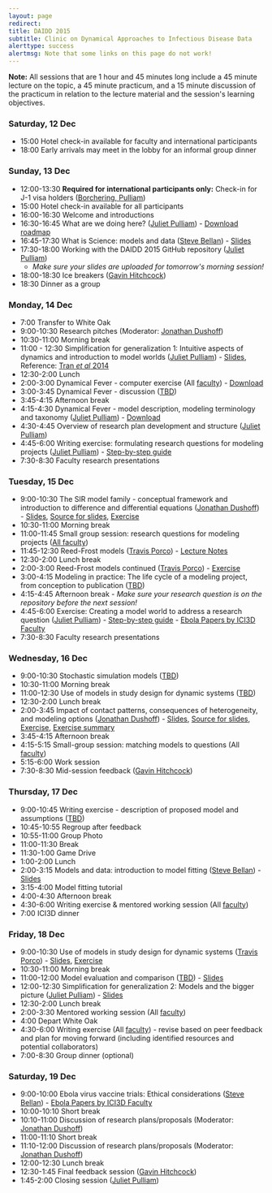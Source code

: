```yaml
---
layout: page
redirect:
title: DAIDD 2015
subtitle: Clinic on Dynamical Approaches to Infectious Disease Data
alerttype: success
alertmsg: Note that some links on this page do not work!
---
```


**Note:** All sessions that are 1 hour and 45 minutes long include a 45 minute lecture on the topic, a 45 minute practicum, and a 15 minute discussion of the practicum in relation to the lecture material and the session's learning objectives.

### Saturday, 12 Dec
- 15:00 Hotel check-in available for faculty and international participants
- 18:00 Early arrivals may meet in the lobby for an informal group dinner

### Sunday, 13 Dec
-   12:00-13:30 **Required for international participants only:** Check-in for J-1 visa holders ([Borchering, Pulliam]({{site.absoluteurl}}/people/))
- 15:00 Hotel check-in available for all participants
- 16:00-16:30 Welcome and introductions
- 16:30-16:45 What are we doing here? ([Juliet Pulliam]({{site.absoluteurl}}/people/))  - [Download roadmap](./Materials/DAIDD2015roadmap.pdf)
- 16:45-17:30 What is Science: models and data ([Steve Bellan]({{site.absoluteurl}}/people/)) - [Slides](./Lectures/Bellan_ModelsAndData.pdf)
- 17:30-18:00 Working with the DAIDD 2015 GitHub repository ([Juliet Pulliam]({{site.absoluteurl}}/people/))
    - _Make sure your slides are uploaded for tomorrow's morning session!_
- 18:00-18:30 Ice breakers ([Gavin Hitchcock]({{site.absoluteurl}}/people/))
- 18:30 Dinner as a group

### Monday, 14 Dec
- 7:00 Transfer to White Oak
- 9:00-10:30 Research pitches (Moderator: [Jonathan Dushoff]({{site.absoluteurl}}/people/))
- 10:30-11:00 Morning break
- 11:00 - 12:30 Simplification for generalization 1: Intuitive aspects of dynamics and introduction to model worlds ([Juliet Pulliam]({{site.absoluteurl}}/people/)) - [Slides](./Lectures/Pulliam_S4G1.pdf), Reference: [Tran _et al_ 2014](http://www.plosone.org/article/info%3Adoi%2F10.1371%2Fjournal.pone.0114479 "Tran et al 2014")
- 12:30-2:00 Lunch
- 2:00-3:00 Dynamical Fever - computer exercise (All [faculty]({{site.absoluteurl}}/people)) - [Download](./Tutorials/DynamicalFever.zip)
- 3:00-3:45 Dynamical Fever - discussion ([TBD]({{site.absoluteurl}}/people/))
- 3:45-4:15 Afternoon break
- 4:15-4:30 Dynamical Fever - model description, modeling terminology and taxonomy ([Juliet Pulliam]({{site.absoluteurl}}/people/)) - [Download](./Materials/modelTaxonomy.html)
- 4:30-4:45 Overview of research plan development and structure ([Juliet Pulliam]({{site.absoluteurl}}/people/))
- 4:45-6:00 Writing exercise: formulating research questions for modeling projects ([Juliet Pulliam]({{site.absoluteurl}}/people/)) - [Step-by-step guide](./Materials/researchQuestions.html)
- 7:30-8:30 Faculty research presentations

### Tuesday, 15 Dec

- 9:00-10:30 The SIR model family - conceptual framework and introduction to difference and differential equations ([Jonathan Dushoff]({{site.absoluteurl}}/people/)) - [Slides](./Lectures/Dushoff_SIRmodelFamily.pdf), [Source for slides](http://lalashan.mcmaster.ca/theobio/mmed/index.php/SIR_model_family), [Exercise](./Tutorials/SIRmodelFamily.html)
- 10:30-11:00 Morning break
- 11:00-11:45 Small group session: research questions for modeling projects ([All faculty]({{site.absoluteurl}}/people/))
- 11:45-12:30 Reed-Frost models ([Travis Porco]({{site.absoluteurl}}/people/)) - [Lecture Notes](./Lectures/Porco_ReedFrost.pdf)
- 12:30-2:00 Lunch break
- 2:00-3:00 Reed-Frost models continued ([Travis Porco]({{site.absoluteurl}}/people/)) -  [Exercise](./Tutorials/ReedFrost.zip)
- 3:00-4:15 Modeling in practice: The life cycle of a modeling project, from conception to publication ([TBD]({{site.absoluteurl}}/people/))
- 4:15-4:45 Afternoon break - _Make sure your research question is on the repository before the next session!_
- 4:45-6:00 Exercise: Creating a model world to address a research question ([Juliet Pulliam]({{site.absoluteurl}}/people/)) - [Step-by-step guide](./Materials/modelWorld.html) - [Ebola Papers by ICI3D Faculty](http://ebola.ici3d.org)
- 7:30-8:30 Faculty research presentations

### Wednesday, 16 Dec
- 9:00-10:30 Stochastic simulation models ([TBD]({{site.absoluteurl}}/people/))
- 10:30-11:00 Morning break
- 11:00-12:30 Use of models in study design for dynamic systems ([TBD]({{site.absoluteurl}}/people/))
- 12:30-2:00 Lunch break
- 2:00-3:45 Impact of contact patterns, consequences of heterogeneity, and modeling options ([Jonathan Dushoff]({{site.absoluteurl}}/people/)) - [Slides](./Lectures/Dushoff_Heterogeneity.pdf), [Source for slides](http://lalashan.mcmaster.ca/theobio/mmed/index.php/Heterogeneity_lecture), [Exercise](./Tutorials/heterogeneityTutorial.zip), [Exercise summary](./Tutorials/heterogeneityTutorialSummary.pdf)
- 3:45-4:15 Afternoon break
- 4:15-5:15 Small-group session: matching models to questions (All [faculty]({{site.absoluteurl}}/people))
- 5:15-6:00 Work session
- 7:30-8:30 Mid-session feedback ([Gavin Hitchcock]({{site.absoluteurl}}/people/))

### Thursday, 17 Dec

- 9:00-10:45 Writing exercise - description of proposed model and assumptions ([TBD]({{site.absoluteurl}}/people/))
- 10:45-10:55 Regroup after feedback
- 10:55-11:00 Group Photo
- 11:00-11:30 Break
- 11:30-1:00 Game Drive
- 1:00-2:00 Lunch
- 2:00-3:15 Models and data: introduction to model fitting
    ([Steve Bellan]({{site.absoluteurl}}/people/)) - [Slides](./Lectures/Bellan_ModelFitting.pdf)
- 3:15-4:00 Model fitting tutorial
- 4:00-4:30 Afternoon break
- 4:30-6:00 Writing exercise & mentored working session (All [faculty]({{site.absoluteurl}}/people))
-   7:00 ICI3D dinner

### Friday, 18 Dec

- 9:00-10:30 Use of models in study design for dynamic systems ([Travis Porco]({{site.absoluteurl}}/people/)) - [Slides](./Lectures/Porco_trachomaExample.pdf), [Exercise](./Tutorials/trachomaTutorial.zip)
- 10:30-11:00 Morning break
- 11:00-12:00 Model evaluation and comparison ([TBD]({{site.absoluteurl}}/people/)) - [Slides](./Lectures/Scott_ModelEvaluation.pdf)
- 12:00-12:30 Simplification for generalization 2: Models and the bigger picture ([Juliet Pulliam]({{site.absoluteurl}}/people/)) - [Slides](https://github.com/ICI3D/DAIDD2014/blob/master/Lectures/Pulliam_S4G2.pdf?raw=true)
- 12:30-2:00 Lunch break
- 2:00-3:30 Mentored working session (All [faculty]({{site.absoluteurl}}/people))
- 4:00 Depart White Oak
- 4:30-6:00 Writing exercise (All [faculty]({{site.absoluteurl}}/people)) - revise based on peer feedback and plan for moving forward (including identified resources and potential collaborators)
- 7:00-8:30 Group dinner (optional)

### Saturday, 19 Dec
- 9:00-10:00 Ebola virus vaccine trials: Ethical considerations ([Steve Bellan]({{site.absoluteurl}}/people/)) - [Ebola Papers by ICI3D Faculty](http://ebola.ici3d.org)
- 10:00-10:10 Short break
- 10:10-11:00 Discussion of research plans/proposals (Moderator: [Jonathan Dushoff]({{site.absoluteurl}}/people/))
- 11:00-11:10 Short break
- 11:10-12:00 Discussion of research plans/proposals (Moderator: [Jonathan Dushoff]({{site.absoluteurl}}/people/))
- 12:00-12:30 Lunch break
- 12:30-1:45 Final feedback session ([Gavin Hitchcock]({{site.absoluteurl}}/people/))
- 1:45-2:00 Closing session ([Juliet Pulliam]({{site.absoluteurl}}/people/))
